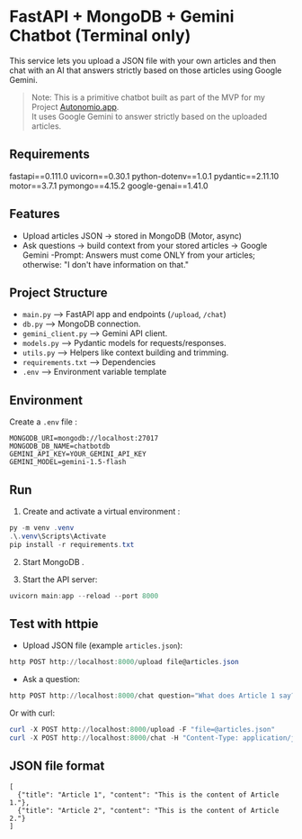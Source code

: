 # FastAPI + MongoDB + Gemini Chatbot (Terminal only)

This service lets you upload a JSON file with your own articles and then chat with an AI that answers strictly based on those articles using Google Gemini.
> Note: This is a primitive chatbot built as part of the MVP for my Project [Autonomio.app](https://autonomio.app).  
> It uses Google Gemini to answer strictly based on the uploaded articles.  

## Requirements

fastapi==0.111.0
uvicorn==0.30.1
python-dotenv==1.0.1
pydantic==2.11.10
motor==3.7.1
pymongo==4.15.2
google-genai==1.41.0


## Features
- Upload articles JSON -> stored in MongoDB (Motor, async)
- Ask questions -> build context from your stored articles -> Google Gemini
-Prompt: Answers must come ONLY from your articles; otherwise: "I don't have information on that."

## Project Structure
- `main.py` –> FastAPI app and endpoints (`/upload`, `/chat`)
- `db.py` –> MongoDB connection.
- `gemini_client.py` –> Gemini API client.
- `models.py` –> Pydantic models for requests/responses.
- `utils.py` –> Helpers like context building and trimming.
- `requirements.txt` –> Dependencies
- `.env` –> Environment variable template

## Environment
Create a `.env` file :

```
MONGODB_URI=mongodb://localhost:27017
MONGODB_DB_NAME=chatbotdb
GEMINI_API_KEY=YOUR_GEMINI_API_KEY
GEMINI_MODEL=gemini-1.5-flash
```

## Run
1. Create and activate a virtual environment :

```powershell
py -m venv .venv
.\.venv\Scripts\Activate
pip install -r requirements.txt
```

2. Start MongoDB .

3. Start the API server:

```powershell
uvicorn main:app --reload --port 8000
```

## Test with httpie
- Upload JSON file (example `articles.json`):
```powershell
http POST http://localhost:8000/upload file@articles.json
```

- Ask a question:
```powershell
http POST http://localhost:8000/chat question="What does Article 1 say?"
```

Or with curl:
```powershell
curl -X POST http://localhost:8000/upload -F "file=@articles.json"
curl -X POST http://localhost:8000/chat -H "Content-Type: application/json" -d '{"question":"What does Article 1 say?"}'
```

## JSON file format
```
[
  {"title": "Article 1", "content": "This is the content of Article 1."},
  {"title": "Article 2", "content": "This is the content of Article 2."}
]
```






